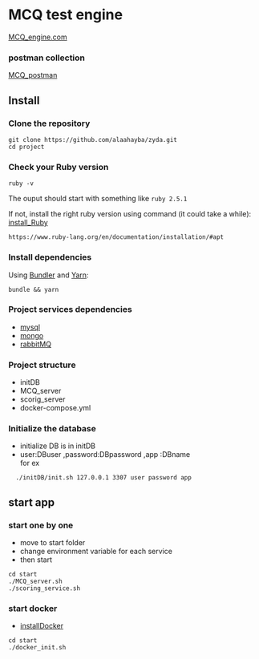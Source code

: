 # MCQ test engine

[MCQ_engine.com](https://github.com/alaahayba/zyda/)

### postman collection
[MCQ_postman](https://www.getpostman.com/collections/0b5ea09312ec7587dce7)
## Install

### Clone the repository

```shell
git clone https://github.com/alaahayba/zyda.git
cd project
```

### Check your Ruby version

```shell
ruby -v
```
The ouput should start with something like `ruby 2.5.1`

If not, install the right ruby version using command (it could take a while):
[install_Ruby](https://www.ruby-lang.org/en/documentation/installation/#apt)

```shell
https://www.ruby-lang.org/en/documentation/installation/#apt
```

### Install dependencies

Using [Bundler](https://github.com/bundler/bundler) and [Yarn](https://github.com/yarnpkg/yarn):

```shell
bundle && yarn
```

### Project services dependencies

 - [mysql](https://www.digitalocean.com/community/tutorials/how-to-install-mysql-on-ubuntu-18-04)
 - [mongo](https://docs.mongodb.com/manual/tutorial/install-mongodb-on-ubuntu/)
 - [rabbitMQ](https://www.rabbitmq.com/download.html)
 
### Project structure
 - initDB
 - MCQ_server
 - scorig_server
 - docker-compose.yml


### Initialize the database
  - initialize DB is in initDB
  - user:DBuser ,password:DBpassword ,app :DBname\
  for ex
 
```shell
  ./initDB/init.sh 127.0.0.1 3307 user password app
```

## start app  
### start one by one
- move to start folder
- change environment variable for each service
- then start

```shell
cd start
./MCQ_server.sh
./scoring_service.sh
```

### start docker
- [installDocker](https://docs.docker.com/engine/install/)
```shell
cd start
./docker_init.sh
```

